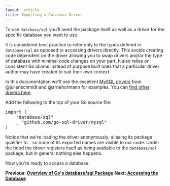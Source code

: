 ```yaml
---
layout: article
title: Importing a Database Driver
---
```


To use `database/sql` you'll need the package itself as well as a driver for the specific database you want to use.

It is considered best practice to refer only to the types defined in `database/sql` as opposed to accessing drivers directly. This avoids creating code dependent on the driver allowing you to swap drivers and/or the type of database with minimal code changes on your part. It also relies on consistent Go idioms instead of purpose built ones that a particular driver author may have created to suit their own context.

In this documentation we'll use the excellent [MySQL drivers](https://github.com/go-sql-driver/mysql) from @julienschmidt and @arnehormann for examples. You can [find other drivers here](https://github.com/golang/go/wiki/SQLDrivers).

Add the following to the top of your Go source file:

<pre class="prettyprint lang-go">
import (
	"database/sql"
	_ "github.com/go-sql-driver/mysql"
)
</pre>

Notice that we're loading the driver anonymously; aliasing its package qualifier to `_` so none of its exported names are visible to our code. Under the hood the driver registers itself as being available to the `database/sql` package, but in general nothing else happens.

Now you're ready to access a database.

**Previous: [Overview of Go's database/sql Package](overview.html)**
**Next: [Accessing the Database](accessing.html)**

